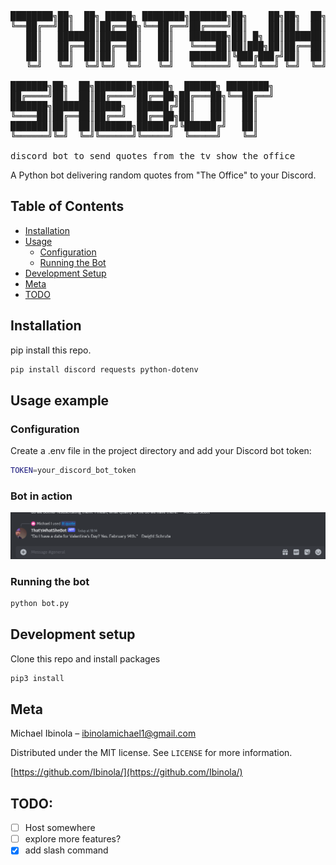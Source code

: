 <pre>
████████╗██╗  ██╗ █████╗ ████████╗███████╗██╗    ██╗██╗  ██╗ █████╗ ████████╗
╚══██╔══╝██║  ██║██╔══██╗╚══██╔══╝██╔════╝██║    ██║██║  ██║██╔══██╗╚══██╔══╝
   ██║   ███████║███████║   ██║   ███████╗██║ █╗ ██║███████║███████║   ██║   
   ██║   ██╔══██║██╔══██║   ██║   ╚════██║██║███╗██║██╔══██║██╔══██║   ██║   
   ██║   ██║  ██║██║  ██║   ██║   ███████║╚███╔███╔╝██║  ██║██║  ██║   ██║   
   ╚═╝   ╚═╝  ╚═╝╚═╝  ╚═╝   ╚═╝   ╚══════╝ ╚══╝╚══╝ ╚═╝  ╚═╝╚═╝  ╚═╝   ╚═╝   
                                                                             
███████╗██╗  ██╗███████╗██████╗  ██████╗ ████████╗                           
██╔════╝██║  ██║██╔════╝██╔══██╗██╔═══██╗╚══██╔══╝                           
███████╗███████║█████╗  ██████╔╝██║   ██║   ██║                              
╚════██║██╔══██║██╔══╝  ██╔══██╗██║   ██║   ██║                              
███████║██║  ██║███████╗██████╔╝╚██████╔╝   ██║                              
╚══════╝╚═╝  ╚═╝╚══════╝╚═════╝  ╚═════╝    ╚═╝                           
                                                                             
discord bot to send quotes from the tv show the office
</pre>

A Python bot delivering random quotes from "The Office" to your Discord.

## Table of Contents

- [Installation](#installation)
- [Usage](#usage)
  - [Configuration](#configuration)
  - [Running the Bot](#running-the-bot)
- [Development Setup](#development-setup)
- [Meta](#meta)
- [TODO](#todo)


## Installation

pip install this repo.

```sh
pip install discord requests python-dotenv
```

## Usage example

### Configuration
Create a .env file in the project directory and add your Discord bot token:

```sh
TOKEN=your_discord_bot_token
```


### Bot in action

![bot-replying-to-a-quote-command](image.png)

### Running the bot

```sh
python bot.py
```

## Development setup

Clone this repo and install packages

```sh
pip3 install
```

## Meta

Michael Ibinola – ibinolamichael1@gmail.com

Distributed under the MIT license. See `LICENSE` for more information.

[https://github.com/Ibinola/](https://github.com/Ibinola/)

## TODO:

- [ ] Host somewhere
- [ ] explore more features?
- [x] add slash command